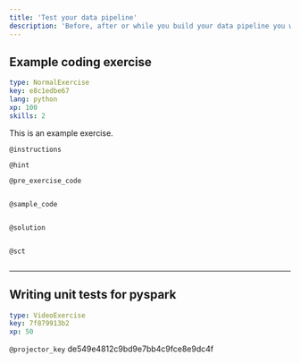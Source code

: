 ```yaml
---
title: 'Test your data pipeline'
description: 'Before, after or while you build your data pipeline you want to test it and gain confidence in its behaviour. '
---
```


## Example coding exercise

```yaml
type: NormalExercise
key: e8c1edbe67
lang: python
xp: 100
skills: 2
```

This is an example exercise.

`@instructions`


`@hint`


`@pre_exercise_code`
```{python}

```

`@sample_code`
```{python}

```

`@solution`
```{python}

```

`@sct`
```{python}

```

---

## Writing unit tests for pyspark

```yaml
type: VideoExercise
key: 7f879913b2
xp: 50
```

`@projector_key`
de549e4812c9bd9e7bb4c9fce8e9dc4f
